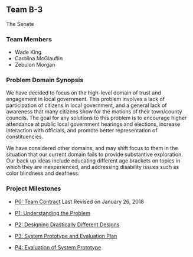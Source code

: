 ## Team B-3
The Senate

### Team Members
- Wade King
- Carolina McGlauflin
- Zebulon Morgan

### Problem Domain Synopsis

We have decided to focus on the high-level domain of trust and engagement in local government. This problem involves a lack of participation of citizens in local government, and a general lack of awareness that many citizens show for the motions of their town/county councils. The goal for any solutions to this problem is to encourage higher attendance at public local government hearings and elections, increase interaction with officials, and promote better representation of constituencies.

We have considered other domains, and may shift focus to them in the situation that our current domain fails to provide substantive exploration. Our back up ideas include educating different age brackets on topics in which they are inexperienced, and addressing disability issues such as color blindness and deafness.

### Project Milestones

- [P0: Team Contract](https://drive.google.com/file/d/1LhUiAu4ENuyZmnc7Bf3gZVY64ESFUEp5/view?usp=sharing) Last Revised on January 26, 2018

- [P1: Understanding the Problem](https://drive.google.com/file/d/1fZ7lIrlh_h763cpkc02viT7Z3QLlTmd5/view?usp=sharing)

- [P2: Designing Drastically Different Designs](https://docs.google.com/document/d/1-VqJHY6bUUVTYFDmLrYC3XKrGY4-mPtOA45WvHOuhmo/edit?usp=sharing)

- [P3: System Prototype and Evaluation Plan](https://docs.google.com/document/d/1ScMNQpEl_zIBYXzTGojwQPKC5isJ62JbprlG7GL0SqE/edit?usp=sharing)

- [P4: Evaluation of System Prototype](https://docs.google.com/document/d/1GXSCRNx9ot_woVgGej-A5Ts03CbV6tJ0R9Wm8rffXFQ/edit?usp=sharing)
